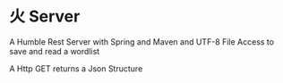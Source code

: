 # 火 Server
A Humble Rest Server with Spring and Maven and UTF-8 File Access to save and read a wordlist

A Http GET returns a Json Structure
